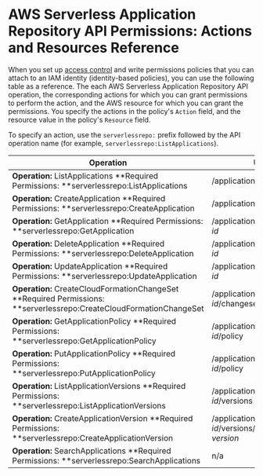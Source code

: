 # AWS Serverless Application Repository API Permissions: Actions and Resources Reference<a name="serverlessrepo-api-permissions-ref"></a>

When you set up [access control](serverlessrepo-auth-and-access-control.md#access-control) and write permissions policies that you can attach to an IAM identity \(identity\-based policies\), you can use the following table as a reference\. The each AWS Serverless Application Repository API operation, the corresponding actions for which you can grant permissions to perform the action, and the AWS resource for which you can grant the permissions\. You specify the actions in the policy's `Action` field, and the resource value in the policy's `Resource` field\. 

To specify an action, use the `serverlessrepo:` prefix followed by the API operation name \(for example, `serverlessrepo:ListApplications`\)\.


| Operation | URI | Method | AWS Resources \(ARNs\) | 
| --- | --- | --- | --- | 
|  **Operation:** ListApplications **Required Permissions: **serverlessrepo:ListApplications  |  /applications  | GET | \* | 
|  **Operation:** CreateApplication **Required Permissions: **serverlessrepo:CreateApplication  |  /applications  | POST | \* | 
|  **Operation:** GetApplication **Required Permissions: **serverlessrepo:GetApplication  |  /applications/*application\-id*  | GET |  arn:aws:serverlessrepo:*region*:*account\-id*:applications/*application\-name*  | 
|  **Operation:** DeleteApplication **Required Permissions: **serverlessrepo:DeleteApplication  |  /applications/*application\-id*  | DELETE |  arn:aws:serverlessrepo:*region*:*account\-id*:applications/*application\-name*  | 
|  **Operation:** UpdateApplication **Required Permissions: **serverlessrepo:UpdateApplication  |  /applications/*application\-id*  | PATCH |  arn:aws:serverlessrepo:*region*:*account\-id*:applications/*application\-name*  | 
|  **Operation:** CreateCloudFormationChangeSet **Required Permissions: **serverlessrepo:CreateCloudFormationChangeSet  |  /applications/*application\-id*/changesets  | POST |  arn:aws:serverlessrepo:*region*:*account\-id*:applications/*application\-name*  | 
|  **Operation:** GetApplicationPolicy **Required Permissions: **serverlessrepo:GetApplicationPolicy  |  /applications/*application\-id*/policy  | GET |  arn:aws:serverlessrepo:*region*:*account\-id*:applications/*application\-name*  | 
|  **Operation:** PutApplicationPolicy **Required Permissions: **serverlessrepo:PutApplicationPolicy  |  /applications/*application\-id*/policy  | PUT |  arn:aws:serverlessrepo:*region*:*account\-id*:applications/*application\-name*  | 
|  **Operation:** ListApplicationVersions **Required Permissions: **serverlessrepo:ListApplicationVersions  |  /applications/*application\-id*/versions  | GET |  arn:aws:serverlessrepo:*region*:*account\-id*:applications/*application\-name*  | 
|  **Operation:** CreateApplicationVersion **Required Permissions: **serverlessrepo:CreateApplicationVersion  |  /applications/*application\-id*/versions/*semantic\-version*  | PUT |  arn:aws:serverlessrepo:*region*:*account\-id*:applications/*application\-name*  | 
|  **Operation:** SearchApplications **Required Permissions: **serverlessrepo:SearchApplications  | n/a | n/a | \* | 